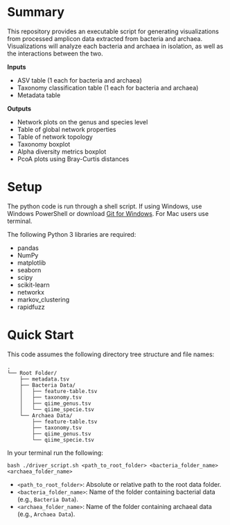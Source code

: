 # Summary
This repository provides an executable script for generating visualizations from processed amplicon data extracted from bacteria and archaea. Visualizations will analyze each bacteria and archaea in isolation, as well as the interactions between the two.

**Inputs**
- ASV table (1 each for bacteria and archaea)
- Taxonomy classification table (1 each for bacteria and archaea)
- Metadata table

**Outputs**
-  Network plots on the genus and species level
-  Table of global network properties
-  Table of network topology
-  Taxonomy boxplot
-  Alpha diversity metrics boxplot
-  PcoA plots using Bray-Curtis distances

# Setup
The python code is run through a shell script. If using Windows, use Windows PowerShell or download [Git for Windows](https://gitforwindows.org/). For Mac users use terminal.

The following Python 3 libraries are required:
- pandas
- NumPy
- matplotlib
- seaborn
- scipy
- scikit-learn
- networkx
- markov_clustering
- rapidfuzz

# Quick Start
This code assumes the following directory tree structure and file names:
```
.
└── Root Folder/
    ├── metadata.tsv
    ├── Bacteria Data/
    │   ├── feature-table.tsv
    │   ├── taxonomy.tsv
    │   ├── qiime_genus.tsv
    │   └── qiime_specie.tsv
    └── Archaea Data/
        ├── feature-table.tsv
        ├── taxonomy.tsv
        ├── qiime_genus.tsv
        └── qiime_specie.tsv
```

In your terminal run the following:

```bash ./driver_script.sh <path_to_root_folder> <bacteria_folder_name> <archaea_folder_name> ```

- `<path_to_root_folder>`: Absolute or relative path to the root data folder.
- `<bacteria_folder_name>`: Name of the folder containing bacterial data (e.g., `Bacteria Data`).
- `<archaea_folder_name>`: Name of the folder containing archaeal data (e.g., `Archaea Data`).
